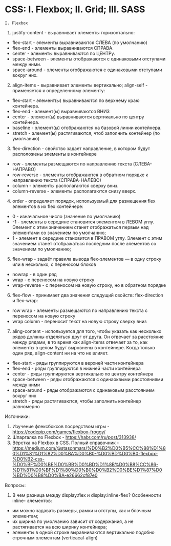 # CSS: I. Flexbox; II. Grid; III. SASS

    I. Flexbox
          
1. justify-content - выравнивает элементы горизонтально:
- flex-start - элементы выравниваются CЛЕВА (по умолчанию)
- flex-end - элементы выравниваются СПРАВА.
- center - элементы выравниваются по ЦЕНТРу.
- space-between - элементы отображаются с одинаковыми отступами между ними.
- space-around - элементы отображаются с одинаковыми отступами вокруг них.

2.  align-items - выравнивает элементы вертикально; align-self - применяется к определенному элементу: 
- flex-start - элемент(ы) выравниваются по верхнему краю контейнера.
- flex-end - элемент(ы) выравниваются ВНИЗ
- center - элемент(ы) выравниваются вертикально по центру контейнера.
- baseline - элемент(ы) отображаются на базовой линии контейнера.
- stretch - элемент(ы) растягиваются, чтоб заполнить контейнер (по умолчанию) 

3.  flex-direction - свойство задает направление, в котором будут расположены элементы в контейнере
- row - элементы размещаются по направлению текста (CЛЕВА-НАПРАВО)
- row-reverse - элементы отображаются в обратном порядке к направлению текста (СПРАВА-НАЛЕВО)
- column - элементы располагаются сверху вниз.
- column-reverse - элементы располагаются снизу вверх.

4. order - определяет порядок, используемый для размещения flex элементов в их flex контейнере: 
- 0 - изначальное число (значение по умолчанию)
- -1 - элементы в середине становится элементом в ЛЕВОМ углу. Элемент с этим значением станет отображаться первым над элементами со значением по умолчанию;
- 1 - элемент в середине становится в ПРАВОМ углу. Элемент с этим значением станет отображаться последним после элементов со значением по умолчанию;


5. flex-wrap - задаёт правила вывода flex-элементов —  в одну строку или в несколько, с переносом блоков
- nowrap - в один ряд
- wrap - c переносом на новую строку
- wrap-reverse - c переносом на новую строку, но в обратном порядке

6. flex-flow - принимает два значения следущий свойств: flex-direction и flex-wrap: 
- row wrap -  элементы размещаются по направлению текста с переносом на новую строку
- wrap column - переносит текст на новую строку сверху вниз

7. aling-content - используется для того, чтобы указать как несколько рядов должны отделяться друг от друга. Он отвечает за расстояние между рядами, в то время как align-items отвечает за то, как элементы в целом будут выровнены в контейнере. Когда только один ряд, align-content ни на что не влияет.
- flex-start - ряды группируются в верхней части контейнера
- flex-end - ряды группируются в нижней части контейнера
- center - ряды группируются вертикально по центру контейнера
- space-between - ряды отображаются с одинаоквыми расстояниями между ними
- space-around - ряды отображаются с одинаковым расстоянием вокруг них
- stretch - ряды растягиваются, чтобы заполнить контейнер равномерно

Источники: 
1. Изучение флексбоксов посредством игры - https://codepip.com/games/flexbox-froggy/
2. Шпаргалка по Flexbox - https://habr.com/ru/post/313938/
3. Вёрстка на Flexbox в CSS. Полный справочник - https://medium.com/@stasonmars/%D0%B2%D0%B5%CC%88%D1%80%D1%81%D1%82%D0%BA%D0%B0-%D0%BD%D0%B0-flexbox-%D0%B2-css-%D0%BF%D0%BE%D0%BB%D0%BD%D1%8B%D0%B8%CC%86-%D1%81%D0%BF%D1%80%D0%B0%D0%B2%D0%BE%D1%87%D0%BD%D0%B8%D0%BA-e26662cf87e0

Вопросы: 
1. В чем разница между display:flex и display:inline-flex?
Особенности inline- элементов:
- им можно задавать размеры, рамки и отступы, как и блочным элементам;
- их ширина по умолчанию зависит от содержания, а не растягивается на всю ширину контейнера;
- элементы в одной строке выравниваются вертикально подобно строчным элементам (verticacal-align)